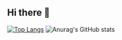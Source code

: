 ## Hi there 👋

[![Top Langs](https://github-readme-stats.vercel.app/api/top-langs/?username=allanasr&show_icons=true&theme=neon   )](https://github.com/anuraghazra/github-readme-stats)  ![Anurag's GitHub stats](https://github-readme-stats.vercel.app/api?username=allanasr&show_icons=true&theme=neon   )                    


